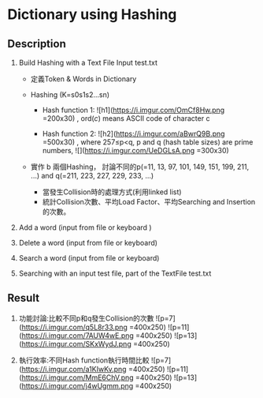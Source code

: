 Dictionary using Hashing
===

Description
---
1. Build Hashing with a Text File Input test.txt
    + 定義Token & Words in Dictionary
    + Hashing (K=s0s1s2…sn)
        * Hash function 1: ![h1](https://i.imgur.com/OmCf8Hw.png =200x30) , ord(_c_) means ASCII code of character c

        * Hash function 2: ![h2](https://i.imgur.com/aBwrQ9B.png =500x30) , where 257≤p<q, p and q (hash table sizes) are prime numbers, ![](https://i.imgur.com/UeDGLsA.png =300x30)


    + 實作 b 兩個Hashing， 討論不同的p(=11, 13, 97, 101, 149, 151, 199, 211, ...) and q(=211, 223, 227, 229, 233, ...)
        * 當發生Collision時的處理方式(利用linked list)
        * 統計Collision次數、平均Load Factor、平均Searching and Insertion的次數。

2. Add a word (input from file or keyboard )
3. Delete a word (input from file or keyboard)
4. Search a word (input from file or keyboard)
5. Searching with an input test file, part of the TextFile test.txt

Result
---
1. 功能討論:比較不同p和q發生Collision的次數
![p=7](https://i.imgur.com/q5L8r33.png =400x250)
![p=11](https://i.imgur.com/7AUW4wE.png =400x250)
![p=13](https://i.imgur.com/SKxWydJ.png =400x250)

2. 執行效率:不同Hash function執行時間比較
![p=7](https://i.imgur.com/a1KIwKv.png =400x250)
![p=11](https://i.imgur.com/MmE6ChV.png =400x250)
![p=13](https://i.imgur.com/j4wUgmm.png =400x250)


